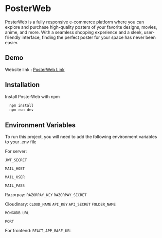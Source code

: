 
# PosterWeb
PosterWeb is a fully responsive e-commerce platform where you can explore and purchase high-quality posters of your favorite designs, movies, anime, and more. With a seamless shopping experience and a sleek, user-friendly interface, finding the perfect poster for your space has never been easier.



## Demo

Website link : [PosterWeb Link](https://posterweb-frontend-n7ik.onrender.com/)


## Installation

Install PosterWeb with npm

```bash
  npm install
  npm run dev
```
    
## Environment Variables

To run this project, you will need to add the following environment variables to your .env file

For server:

`JWT_SECRET`

`MAIL_HOST`

`MAIL_USER`

`MAIL_PASS`

Razorpay:
`RAZORPAY_KEY`
`RAZORPAY_SECRET`

Cloudinary:
`CLOUD_NAME`
`API_KEY`
`API_SECRET`
`FOLDER_NAME`

`MONGODB_URL`

`PORT`

For frontend:
`REACT_APP_BASE_URL`

